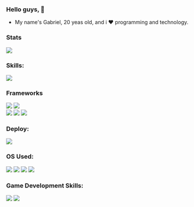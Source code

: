### Hello guys, 👋
- My name's Gabriel, 20 yeas old, and i :heart: programming and technology.

### Stats
<div style="margin: 0 auto;">
  <img src="https://github-readme-stats.vercel.app/api?username=BieAnimaton&theme=midnight-purple&show_icons=true">
 </div>

### Skills:
<div style="margin: 0 auto;">
  <img src="https://github-readme-stats.vercel.app/api/top-langs/?username=BieAnimaton&layout=compact&theme=midnight-purple" />
 </div>

<div style="margin: 0 auto;">
  
  ### Frameworks
  <img src="https://img.shields.io/badge/React-20232A?style=for-the-badge&logo=react&logoColor=61DAFB" />
  <img src="https://img.shields.io/badge/React_Native-20232A?style=for-the-badge&logo=react&logoColor=61DAFB" />
  <br>
  <img src="https://img.shields.io/badge/Node.js-43853D?style=for-the-badge&logo=node.js&logoColor=white" />
  <img src="https://img.shields.io/badge/next.js-000000?style=for-the-badge&logo=nextdotjs&logoColor=white" />
  <img src="https://img.shields.io/badge/Vue.js-35495E?style=for-the-badge&logo=vuedotjs&logoColor=4FC08D" />
  <br>
  
  ### Deploy:
  <img src="https://img.shields.io/badge/Heroku-430098?style=for-the-badge&logo=heroku&logoColor=white" />
  <br>
  
  ### OS Used:
  <img src="https://img.shields.io/badge/Windows-0078D6?style=for-the-badge&logo=windows&logoColor=white" />
  <img src="https://img.shields.io/badge/Ubuntu-E95420?style=for-the-badge&logo=ubuntu&logoColor=white" />
  <img src="https://img.shields.io/badge/Kali_Linux-557C94?style=for-the-badge&logo=kali-linux&logoColor=white" />
  <img src="https://img.shields.io/badge/Tails%20-56347C?&style=for-the-badge&logo=tails&logoColor=white" />
  
  ### Game Development Skills:
  <img src="https://img.shields.io/badge/-Unreal%20Engine-313131?style=for-the-badge&logo=unreal-engine&logoColor=white" />
  <img src="https://img.shields.io/badge/Godot-478CBF?style=for-the-badge&logo=GodotEngine&logoColor=white" />
</div>

<!--
**BieAnimaton/BieAnimaton** is a ✨ _special_ ✨ repository because its `README.md` (this file) appears on your GitHub profile.

Here are some ideas to get you started:

- 🔭 I’m currently working on ...
- 🌱 I’m currently learning ...
- 👯 I’m looking to collaborate on ...
- 🤔 I’m looking for help with ...
- 💬 Ask me about ...
- 📫 How to reach me: ...
- 😄 Pronouns: ...
- ⚡ Fun fact: ...
-->
